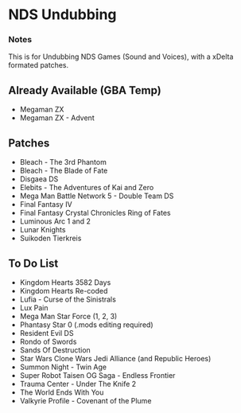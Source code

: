 # NDS Undubbing
### Notes
This is for Undubbing NDS Games (Sound and Voices), with a xDelta formated patches.

## Already Available (GBA Temp)

- Megaman ZX
- Megaman ZX - Advent

## Patches

- Bleach - The 3rd Phantom
- Bleach - The Blade of Fate
- Disgaea DS
- Elebits - The Adventures of Kai and Zero
- Mega Man Battle Network 5 - Double Team DS
- Final Fantasy IV
- Final Fantasy Crystal Chronicles Ring of Fates
- Luminous Arc 1 and 2
- Lunar Knights
- Suikoden Tierkreis

## To Do List
 
- Kingdom Hearts 3582 Days
- Kingdom Hearts Re-coded
- Lufia - Curse of the Sinistrals
- Lux Pain
- Mega Man Star Force (1, 2, 3)
- Phantasy Star 0 (.mods editing required)
- Resident Evil DS
- Rondo of Swords
- Sands Of Destruction
- Star Wars Clone Wars Jedi Alliance (and Republic Heroes)
- Summon Night - Twin Age
- Super Robot Taisen OG Saga - Endless Frontier
- Trauma Center - Under The Knife 2
- The World Ends With You
- Valkyrie Profile - Covenant of the Plume